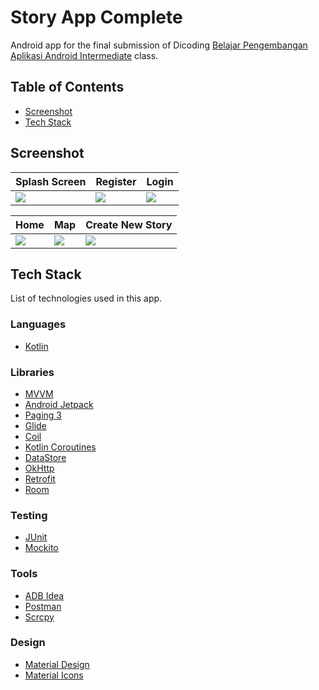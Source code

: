 # Story App Complete

Android app for the final submission of Dicoding [Belajar Pengembangan Aplikasi Android Intermediate](https://www.dicoding.com/academies/352) class.

## Table of Contents
- [Screenshot](#screenshot)
- [Tech Stack](#tech-stack)

## Screenshot
| Splash Screen | Register | Login |
| --- | --- | --- |
| ![](assets/ss/welcome.png?raw=true) | ![](assets/ss/register.png?raw=true) | ![](assets/ss/login.png?raw=true) |

| Home | Map | Create New Story |
| --- | --- | --- |
| ![](assets/ss/home.png?raw=true) | ![](assets/ss/map.png?raw=true) | ![](assets/ss/create.png?raw=true) |

## Tech Stack

List of technologies used in this app.

### Languages
- [Kotlin](https://kotlinlang.org)

### Libraries
- [MVVM](https://developer.android.com/topic/architecture)
- [Android Jetpack](https://developer.android.com/jetpack/)
- [Paging 3](https://developer.android.com/topic/libraries/architecture/paging/v3-overview)
- [Glide](https://github.com/bumptech/glide)
- [Coil](https://github.com/coil-kt/coil)
- [Kotlin Coroutines](https://kotlinlang.org/docs/reference/coroutines-overview.html)
- [DataStore](https://developer.android.com/jetpack/androidx/releases/datastore)
- [OkHttp](https://github.com/square/okhttp)
- [Retrofit](https://github.com/square/retrofit)
- [Room](https://developer.android.com/training/data-storage/room)

### Testing
- [JUnit](https://github.com/junit-team/junit4)
- [Mockito](https://github.com/mockito/mockito)

### Tools
- [ADB Idea](https://plugins.jetbrains.com/plugin/7380-adb-idea)
- [Postman](https://www.getpostman.com)
- [Scrcpy](https://github.com/Genymobile/scrcpy)

### Design
- [Material Design](https://material.io)
- [Material Icons](https://material.io/resources/icons/)
